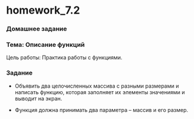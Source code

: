 # homework_7.2

### Домашнее задание

### Тема: Описание функций

Цель работы: Практика работы с функциями.

### Задание

* Объявить два целочисленных массива с разными размерами и написать функцию, которая заполняет их элементы значениями и выводит на экран.

* Функция должна принимать два параметра – массив и его размер.
